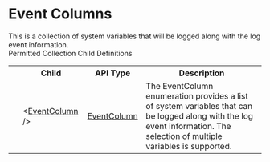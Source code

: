 # Event Columns

<div class="LanguageSummary"><div class ="SummaryItem">This is a collection of system variables that will be logged along with the log event information.</div></div><div class="SchemaBindingGroup"><div class="SchemaBindingGroupHeader">Permitted Collection Child Definitions</div><table id="SchemaBindingList" class="SchemaBindingList"><tbody><tr><th class="SchemaBindingIconColumnHeader">&nbsp;</th><th class="SchemaBindingNameColumnHeader">Child</th><th class="SchemaBindingTypeColumnHeader">API Type</th><th class="SchemaBindingSummaryColumnHeader">Description</th></tr><tr class="cd0"><td class="SchemaBindingIcon"><div class="NotRequired" /></td><td class="SchemaBindingName"><span class="punc">&lt;</span><a href=Varigence.Languages.Biml.Task.EventColumn.html">EventColumn</a><span class="punc"> /&gt;</span></td><td class="SchemaBindingType"><a href="../api-reference/Varigence.Languages.Biml.Task.EventColumn.html">EventColumn</a></td><td class="SchemaBindingSummary">The EventColumn enumeration provides a list of system variables that can be logged along with the log event information.  The selection of multiple variables is supported.</td></tr></tbody></table></div>